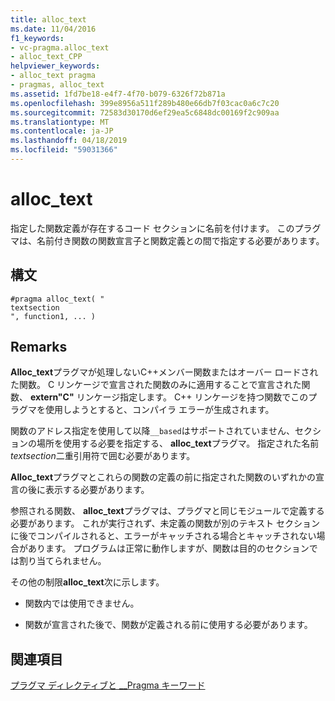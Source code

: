 ```yaml
---
title: alloc_text
ms.date: 11/04/2016
f1_keywords:
- vc-pragma.alloc_text
- alloc_text_CPP
helpviewer_keywords:
- alloc_text pragma
- pragmas, alloc_text
ms.assetid: 1fd7be18-e4f7-4f70-b079-6326f72b871a
ms.openlocfilehash: 399e8956a511f289b480e66db7f03cac0a6c7c20
ms.sourcegitcommit: 72583d30170d6ef29ea5c6848dc00169f2c909aa
ms.translationtype: MT
ms.contentlocale: ja-JP
ms.lasthandoff: 04/18/2019
ms.locfileid: "59031366"
---
```

# <a name="alloctext"></a>alloc_text
指定した関数定義が存在するコード セクションに名前を付けます。 このプラグマは、名前付き関数の関数宣言子と関数定義との間で指定する必要があります。

## <a name="syntax"></a>構文

```
#pragma alloc_text( "
textsection
", function1, ... )
```

## <a name="remarks"></a>Remarks

**Alloc_text**プラグマが処理しないC++メンバー関数またはオーバー ロードされた関数。 C リンケージで宣言された関数のみに適用することで宣言された関数、 **extern"C"** リンケージ指定します。 C++ リンケージを持つ関数でこのプラグマを使用しようとすると、コンパイラ エラーが生成されます。

関数のアドレス指定を使用して以降`__based`はサポートされていません、セクションの場所を使用する必要を指定する、 **alloc_text**プラグマ。 指定された名前*textsection*二重引用符で囲む必要があります。

**Alloc_text**プラグマとこれらの関数の定義の前に指定された関数のいずれかの宣言の後に表示する必要があります。

参照される関数、 **alloc_text**プラグマは、プラグマと同じモジュールで定義する必要があります。 これが実行されず、未定義の関数が別のテキスト セクションに後でコンパイルされると、エラーがキャッチされる場合とキャッチされない場合があります。 プログラムは正常に動作しますが、関数は目的のセクションでは割り当てられません。

その他の制限**alloc_text**次に示します。

- 関数内では使用できません。

- 関数が宣言された後で、関数が定義される前に使用する必要があります。

## <a name="see-also"></a>関連項目

[プラグマ ディレクティブと __Pragma キーワード](../preprocessor/pragma-directives-and-the-pragma-keyword.md)